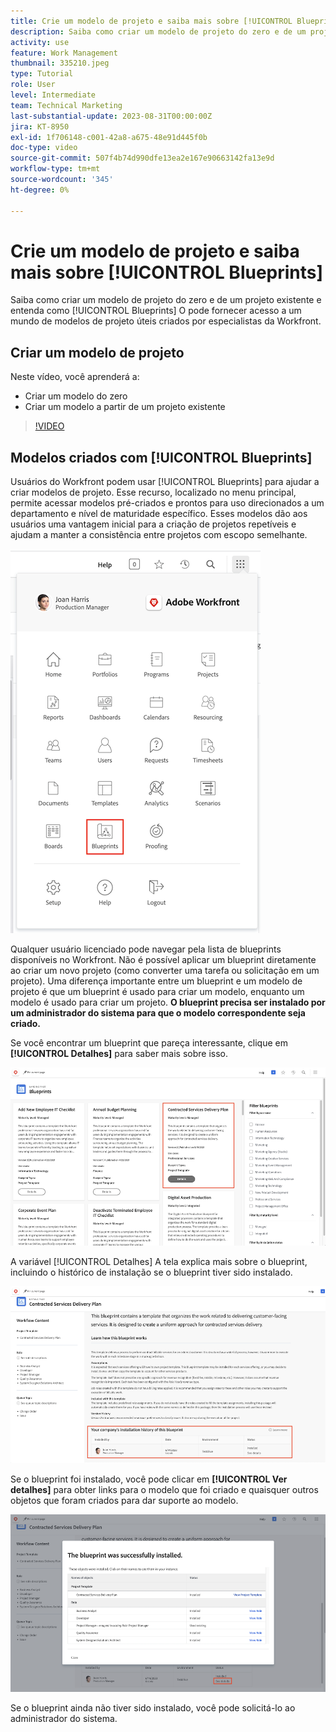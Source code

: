 ```yaml
---
title: Crie um modelo de projeto e saiba mais sobre [!UICONTROL Blueprints]
description: Saiba como criar um modelo de projeto do zero e de um projeto existente e entenda como [!UICONTROL Blueprints] O pode fornecer acesso a um mundo de modelos de projeto úteis criados por especialistas da Workfront.
activity: use
feature: Work Management
thumbnail: 335210.jpeg
type: Tutorial
role: User
level: Intermediate
team: Technical Marketing
last-substantial-update: 2023-08-31T00:00:00Z
jira: KT-8950
exl-id: 1f706148-c001-42a8-a675-48e91d445f0b
doc-type: video
source-git-commit: 507f4b74d990dfe13ea2e167e90663142fa13e9d
workflow-type: tm+mt
source-wordcount: '345'
ht-degree: 0%

---
```


# Crie um modelo de projeto e saiba mais sobre [!UICONTROL Blueprints]

Saiba como criar um modelo de projeto do zero e de um projeto existente e entenda como [!UICONTROL Blueprints] O pode fornecer acesso a um mundo de modelos de projeto úteis criados por especialistas da Workfront.

## Criar um modelo de projeto

Neste vídeo, você aprenderá a:

* Criar um modelo do zero
* Criar um modelo a partir de um projeto existente

>[!VIDEO](https://video.tv.adobe.com/v/335210/?quality=12&learn=on)

## Modelos criados com [!UICONTROL Blueprints]

Usuários do Workfront podem usar [!UICONTROL Blueprints] para ajudar a criar modelos de projeto. Esse recurso, localizado no menu principal, permite acessar modelos pré-criados e prontos para uso direcionados a um departamento e nível de maturidade específico. Esses modelos dão aos usuários uma vantagem inicial para a criação de projetos repetíveis e ajudam a manter a consistência entre projetos com escopo semelhante.

![Blueprints no menu principal](assets/pt-blueprints-01.png)

Qualquer usuário licenciado pode navegar pela lista de blueprints disponíveis no Workfront. Não é possível aplicar um blueprint diretamente ao criar um novo projeto (como converter uma tarefa ou solicitação em um projeto). Uma diferença importante entre um blueprint e um modelo de projeto é que um blueprint é usado para criar um modelo, enquanto um modelo é usado para criar um projeto. **O blueprint precisa ser instalado por um administrador do sistema para que o modelo correspondente seja criado.**

Se você encontrar um blueprint que pareça interessante, clique em **[!UICONTROL Detalhes]** para saber mais sobre isso.

![Lista de blueprints](assets/pt-blueprints-02.png)

A variável [!UICONTROL Detalhes] A tela explica mais sobre o blueprint, incluindo o histórico de instalação se o blueprint tiver sido instalado.

![Detalhes sobre o uso de um blueprint](assets/pt-blueprints-03.png)

Se o blueprint foi instalado, você pode clicar em **[!UICONTROL Ver detalhes]** para obter links para o modelo que foi criado e quaisquer outros objetos que foram criados para dar suporte ao modelo.

![Detalhes sobre a instalação de um blueprint](assets/pt-blueprints-04.png)

Se o blueprint ainda não tiver sido instalado, você pode solicitá-lo ao administrador do sistema.
